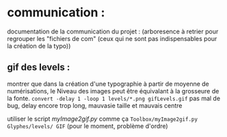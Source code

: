 # communication :
documentation de la communication du projet : (arboresence à retrier pour regrouper les "fichiers de com" (ceux qui ne sont pas indispensables pour la création de la typo))
## gif des levels :
montrer que dans la création d'une typographie à partir de moyenne de numérisations, le Niveau des images peut être équivalant à la grosseure de la fonte.
`convert -delay 1 -loop 1 levels/*.png gifLevels.gif` pas mal de bug, delay encore trop long, mauvasie taille et mauvais centre

utiliser le script *myImage2gif.py* comme ça `Toolbox/myImage2gif.py Glyphes/levels/ GIF` (pour le moment, problème d'ordre)
